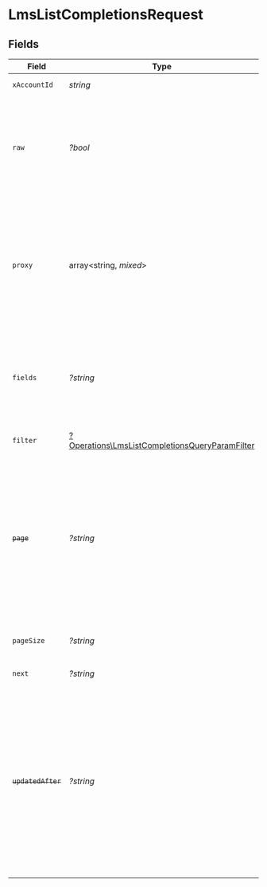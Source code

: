 # LmsListCompletionsRequest


## Fields

| Field                                                                                                                                                                                                                                                                                                                              | Type                                                                                                                                                                                                                                                                                                                               | Required                                                                                                                                                                                                                                                                                                                           | Description                                                                                                                                                                                                                                                                                                                        | Example                                                                                                                                                                                                                                                                                                                            |
| ---------------------------------------------------------------------------------------------------------------------------------------------------------------------------------------------------------------------------------------------------------------------------------------------------------------------------------- | ---------------------------------------------------------------------------------------------------------------------------------------------------------------------------------------------------------------------------------------------------------------------------------------------------------------------------------- | ---------------------------------------------------------------------------------------------------------------------------------------------------------------------------------------------------------------------------------------------------------------------------------------------------------------------------------- | ---------------------------------------------------------------------------------------------------------------------------------------------------------------------------------------------------------------------------------------------------------------------------------------------------------------------------------- | ---------------------------------------------------------------------------------------------------------------------------------------------------------------------------------------------------------------------------------------------------------------------------------------------------------------------------------- |
| `xAccountId`                                                                                                                                                                                                                                                                                                                       | *string*                                                                                                                                                                                                                                                                                                                           | :heavy_check_mark:                                                                                                                                                                                                                                                                                                                 | The account identifier                                                                                                                                                                                                                                                                                                             |                                                                                                                                                                                                                                                                                                                                    |
| `raw`                                                                                                                                                                                                                                                                                                                              | *?bool*                                                                                                                                                                                                                                                                                                                            | :heavy_minus_sign:                                                                                                                                                                                                                                                                                                                 | Indicates that the raw request result should be returned in addition to the mapped result (default value is false)                                                                                                                                                                                                                 |                                                                                                                                                                                                                                                                                                                                    |
| `proxy`                                                                                                                                                                                                                                                                                                                            | array<string, *mixed*>                                                                                                                                                                                                                                                                                                             | :heavy_minus_sign:                                                                                                                                                                                                                                                                                                                 | Query parameters that can be used to pass through parameters to the underlying provider request by surrounding them with 'proxy' key                                                                                                                                                                                               |                                                                                                                                                                                                                                                                                                                                    |
| `fields`                                                                                                                                                                                                                                                                                                                           | *?string*                                                                                                                                                                                                                                                                                                                          | :heavy_minus_sign:                                                                                                                                                                                                                                                                                                                 | The comma separated list of fields that will be returned in the response (if empty, all fields are returned)                                                                                                                                                                                                                       | id,remote_id,external_id,remote_external_id,external_reference,content_id,remote_content_id,course_id,remote_course_id,user_id,remote_user_id,completed_at,updated_at,created_at,result,content_external_reference,learning_object_type,learning_object_id,remote_learning_object_id,learning_object_external_reference,time_spent |
| `filter`                                                                                                                                                                                                                                                                                                                           | [?Operations\LmsListCompletionsQueryParamFilter](../../Models/Operations/LmsListCompletionsQueryParamFilter.md)                                                                                                                                                                                                                    | :heavy_minus_sign:                                                                                                                                                                                                                                                                                                                 | LMS Completions Filter                                                                                                                                                                                                                                                                                                             |                                                                                                                                                                                                                                                                                                                                    |
| ~~`page`~~                                                                                                                                                                                                                                                                                                                         | *?string*                                                                                                                                                                                                                                                                                                                          | :heavy_minus_sign:                                                                                                                                                                                                                                                                                                                 | : warning: ** DEPRECATED **: This will be removed in a future release, please migrate away from it as soon as possible.<br/><br/>The page number of the results to fetch                                                                                                                                                           |                                                                                                                                                                                                                                                                                                                                    |
| `pageSize`                                                                                                                                                                                                                                                                                                                         | *?string*                                                                                                                                                                                                                                                                                                                          | :heavy_minus_sign:                                                                                                                                                                                                                                                                                                                 | The number of results per page (default value is 25)                                                                                                                                                                                                                                                                               |                                                                                                                                                                                                                                                                                                                                    |
| `next`                                                                                                                                                                                                                                                                                                                             | *?string*                                                                                                                                                                                                                                                                                                                          | :heavy_minus_sign:                                                                                                                                                                                                                                                                                                                 | The unified cursor                                                                                                                                                                                                                                                                                                                 |                                                                                                                                                                                                                                                                                                                                    |
| ~~`updatedAfter`~~                                                                                                                                                                                                                                                                                                                 | *?string*                                                                                                                                                                                                                                                                                                                          | :heavy_minus_sign:                                                                                                                                                                                                                                                                                                                 | : warning: ** DEPRECATED **: This will be removed in a future release, please migrate away from it as soon as possible.<br/><br/>Use a string with a date to only select results updated after that given date                                                                                                                     | 2020-01-01T00:00:00.000Z                                                                                                                                                                                                                                                                                                           |